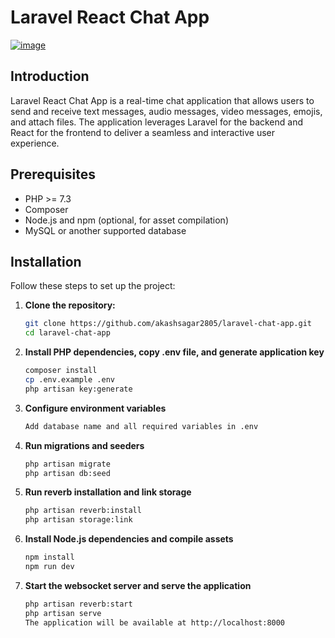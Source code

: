 # Laravel React Chat App

[![image](https://github.com/akashsagar2805/laravel-chat-app/assets/55270400/f068ed13-07a1-4ad7-b4d4-75f4ec57f4ae)](https://github.com/akashsagar2805/laravel-chat-app/assets/55270400/e23c876d-f8a3-4bf7-a5a5-5b0505386d3c)


## Introduction

Laravel React Chat App is a real-time chat application that allows users to send and receive text messages, audio messages, video messages, emojis, and attach files. The application leverages Laravel for the backend and React for the frontend to deliver a seamless and interactive user experience.

## Prerequisites

- PHP >= 7.3
- Composer
- Node.js and npm (optional, for asset compilation)
- MySQL or another supported database

## Installation

Follow these steps to set up the project:

1. **Clone the repository:**

   ```bash
   git clone https://github.com/akashsagar2805/laravel-chat-app.git
   cd laravel-chat-app

2. **Install PHP dependencies, copy .env file, and generate application key**

    ```bash
   composer install
   cp .env.example .env
   php artisan key:generate
   
3. **Configure environment variables**
     ```bash
   Add database name and all required variables in .env

4. **Run migrations and seeders**
     ```bash
    php artisan migrate
    php artisan db:seed

5. **Run reverb installation and link storage**
    ```bash
   php artisan reverb:install
   php artisan storage:link

6. **Install Node.js dependencies and compile assets**
    ```bash
   npm install
   npm run dev

7. **Start the websocket server and serve the application**
     ```bash
   php artisan reverb:start
   php artisan serve
   The application will be available at http://localhost:8000








    
